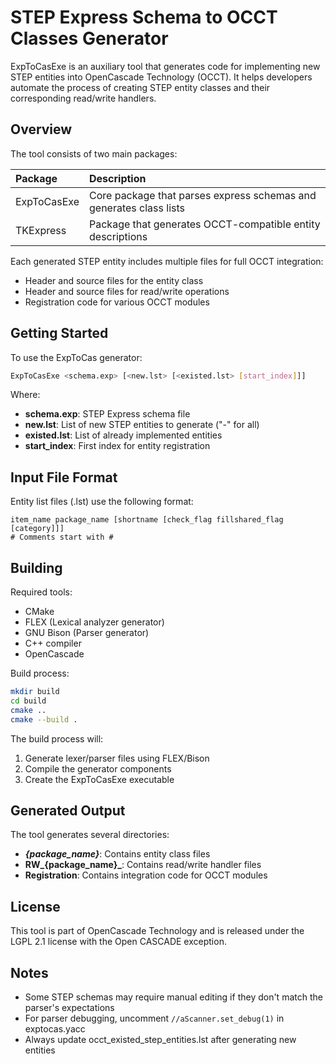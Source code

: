 # STEP Express Schema to OCCT Classes Generator

ExpToCasExe is an auxiliary tool that generates code for implementing new STEP entities into OpenCascade Technology (OCCT). It helps developers automate the process of creating STEP entity classes and their corresponding read/write handlers.

## Overview

The tool consists of two main packages:

| Package | Description |
| :------ | :---------- |
| ExpToCasExe | Core package that parses express schemas and generates class lists |
| TKExpress | Package that generates OCCT-compatible entity descriptions |

Each generated STEP entity includes multiple files for full OCCT integration:
- Header and source files for the entity class
- Header and source files for read/write operations
- Registration code for various OCCT modules

## Getting Started

To use the ExpToCas generator:

```bash
ExpToCasExe <schema.exp> [<new.lst> [<existed.lst> [start_index]]]
```

Where:
- **schema.exp**: STEP Express schema file
- **new.lst**: List of new STEP entities to generate ("-" for all)
- **existed.lst**: List of already implemented entities
- **start_index**: First index for entity registration

## Input File Format

Entity list files (.lst) use the following format:

```
item_name package_name [shortname [check_flag fillshared_flag [category]]]
# Comments start with #
```

## Building

Required tools:
- CMake
- FLEX (Lexical analyzer generator)
- GNU Bison (Parser generator)
- C++ compiler
- OpenCascade

Build process:
```bash
mkdir build
cd build
cmake ..
cmake --build .
```

The build process will:
1. Generate lexer/parser files using FLEX/Bison
2. Compile the generator components
3. Create the ExpToCasExe executable

## Generated Output

The tool generates several directories:

- **_{package_name}_**: Contains entity class files
- **RW_{package_name}_**: Contains read/write handler files
- **Registration**: Contains integration code for OCCT modules

## License

This tool is part of OpenCascade Technology and is released under the LGPL 2.1 license with the Open CASCADE exception.

## Notes

- Some STEP schemas may require manual editing if they don't match the parser's expectations
- For parser debugging, uncomment `//aScanner.set_debug(1)` in exptocas.yacc
- Always update occt_existed_step_entities.lst after generating new entities
